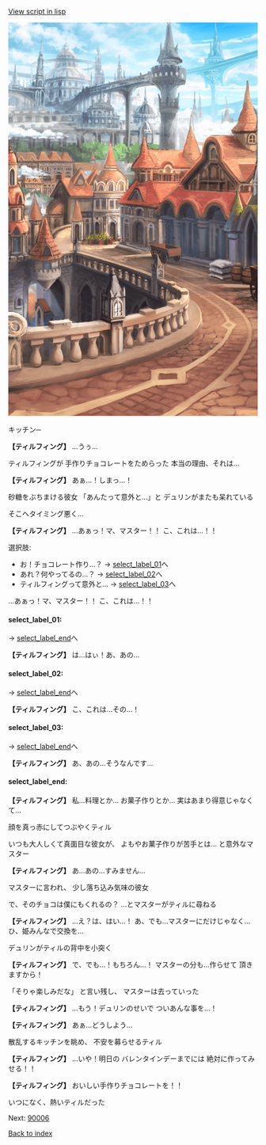 [View script in lisp](../scripts/10145202.txt)

![town.png](../images/backgrounds/town.png)

キッチン─

**【ティルフィング】**
…うぅ…

ティルフィングが
手作りチョコレートをためらった
本当の理由、それは…

**【ティルフィング】**
あぁ…！しまっ…！

砂糖をぶちまける彼女
「あんたって意外と…」と
デュリンがまたも呆れている

そこへタイミング悪く…

**【ティルフィング】**
…あぁっ！マ、マスター！！
こ、これは…！！

選択肢:
- お！チョコレート作り…？ → [select_label_01](#select_label_01)へ
- あれ？何やってるの…？ → [select_label_02](#select_label_02)へ
- ティルフィングって意外と… → [select_label_03](#select_label_03)へ

…あぁっ！マ、マスター！！
こ、これは…！！

#### select_label_01:
 → [select_label_end](#select_label_end)へ

**【ティルフィング】**
は…はぃ！あ、あの…

#### select_label_02:
 → [select_label_end](#select_label_end)へ

**【ティルフィング】**
こ、これは…その…！

#### select_label_03:
 → [select_label_end](#select_label_end)へ

**【ティルフィング】**
あ、あの…そうなんです…

#### select_label_end:

**【ティルフィング】**
私…料理とか…
お菓子作りとか…
実はあまり得意じゃなくて…

顔を真っ赤にしてつぶやくティル

いつも大人しくて真面目な彼女が、
よもやお菓子作りが苦手とは…
と意外なマスター

**【ティルフィング】**
あ…あの…すみません…

マスターに言われ、
少し落ち込み気味の彼女

で、そのチョコは僕にもくれるの？
…とマスターがティルに尋ねる

**【ティルフィング】**
…え？は、はい…！
あ、でも…マスターにだけじゃなく…
ひ、姫みんなで交換を…

デュリンがティルの背中を小突く

**【ティルフィング】**
で、でも…！もちろん…！
マスターの分も…作らせて
頂きますから！

「そりゃ楽しみだな」
と言い残し、
マスターは去っていった

**【ティルフィング】**
…もう！デュリンのせいで
ついあんな事を…！

**【ティルフィング】**
あぁ…どうしよう…

散乱するキッチンを眺め、
不安を募らせるティル

**【ティルフィング】**
…いや！明日の
バレンタインデーまでには
絶対に作ってみせる！！

**【ティルフィング】**
おいしい手作りチョコレートを！！

いつになく、熱いティルだった

Next: [90006](90006.md)

[Back to index](index.md)
